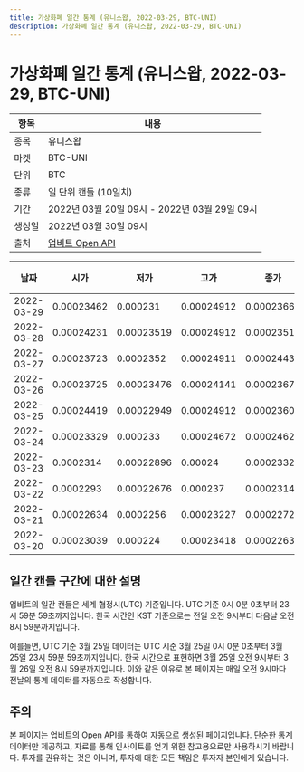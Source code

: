 ```yaml
---
title: 가상화폐 일간 통계 (유니스왑, 2022-03-29, BTC-UNI)
description: 가상화폐 일간 통계 (유니스왑, 2022-03-29, BTC-UNI)
---
```



가상화폐 일간 통계 (유니스왑, 2022-03-29, BTC-UNI)
===

|항목|내용|
|--|--|
|종목|유니스왑|
|마켓|BTC-UNI|
|단위|BTC|
|종류|일 단위 캔들 (10일치)|
|기간|2022년 03월 20일 09시 - 2022년 03월 29일 09시|
|생성일|2022년 03월 30일 09시|
|출처|[업비트 Open API](https://docs.upbit.com)|


|날짜|시가|저가|고가|종가|비고|
|--|--|--|--|--|--|
|2022-03-29|0.00023462|0.000231|0.00024912|0.00023664|    |
|2022-03-28|0.00024231|0.00023519|0.00024912|0.00023519|    |
|2022-03-27|0.00023723|0.0002352|0.00024911|0.00024432|    |
|2022-03-26|0.00023725|0.00023476|0.00024141|0.00023679|    |
|2022-03-25|0.00024419|0.00022949|0.00024912|0.00023602|    |
|2022-03-24|0.00023329|0.000233|0.00024672|0.00024624|    |
|2022-03-23|0.0002314|0.00022896|0.00024|0.00023329|    |
|2022-03-22|0.0002293|0.00022676|0.000237|0.00023145|    |
|2022-03-21|0.00022634|0.0002256|0.00023227|0.00022723|    |
|2022-03-20|0.00023039|0.000224|0.00023418|0.00022633|    |


일간 캔들 구간에 대한 설명
---


업비트의 일간 캔들은 세계 협정시(UTC) 기준입니다. 
UTC 기준 0시 0분 0초부터 23시 59분 59초까지입니다. 
한국 시간인 KST 기준으로는 전일 오전 9시부터 다음날 오전 8시 59분까지입니다. 


예를들면, UTC 기준 3월 25일 데이터는 UTC 시준 3월 25일 0시 0분 0초부터 3월 25일 23시 59분 59초까지입니다. 
한국 시간으로 표현하면 3월 25일 오전 9시부터 3월 26일 오전 8시 59분까지입니다. 
이와 같은 이유로 본 페이지는 매일 오전 9시마다 전날의 통계 데이터를 자동으로 작성합니다. 


주의
---


본 페이지는 업비트의 Open API를 통하여 자동으로 생성된 페이지입니다. 
단순한 통계 데이터만 제공하고, 자료를 통해 인사이트를 얻기 위한 참고용으로만 사용하시기 바랍니다. 
투자를 권유하는 것은 아니며, 투자에 대한 모든 책임은 투자자 본인에게 있습니다. 

